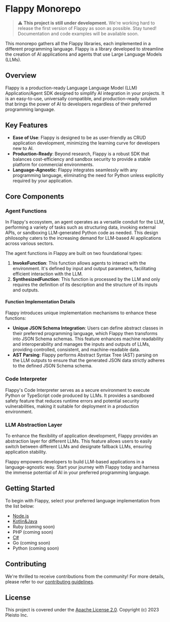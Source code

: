 # Flappy Monorepo

> :warning: **This project is still under development.** We're working hard to release the first version of Flappy as soon as possible. Stay tuned! Documentation and code examples will be available soon.

This monorepo gathers all the Flappy libraries, each implemented in a different programming language. Flappy is a library developed to streamline the creation of AI applications and agents that use Large Language Models (LLMs).

## Overview

Flappy is a production-ready Language Language Model (LLM) Application/Agent SDK designed to simplify AI integration in your projects. It is an easy-to-use, universally compatible, and production-ready solution that brings the power of AI to developers regardless of their preferred programming language.

## Key Features

- **Ease of Use**: Flappy is designed to be as user-friendly as CRUD application development, minimizing the learning curve for developers new to AI.
- **Production-Ready**: Beyond research, Flappy is a robust SDK that balances cost-efficiency and sandbox security to provide a stable platform for commercial environments.
- **Language-Agnostic**: Flappy integrates seamlessly with any programming language, eliminating the need for Python unless explicitly required by your application.

## Core Components

### Agent Functions

In Flappy's ecosystem, an agent operates as a versatile conduit for the LLM, performing a variety of tasks such as structuring data, invoking external APIs, or sandboxing LLM-generated Python code as needed. This design philosophy caters to the increasing demand for LLM-based AI applications across various sectors.

The agent functions in Flappy are built on two foundational types:

1. **InvokeFunction**: This function allows agents to interact with the environment. It's defined by input and output parameters, facilitating efficient interaction with the LLM.
2. **SynthesizedFunction**: This function is processed by the LLM and only requires the definition of its description and the structure of its inputs and outputs.

#### Function Implementation Details

Flappy introduces unique implementation mechanisms to enhance these functions:

- **Unique JSON Schema Integration**: Users can define abstract classes in their preferred programming language, which Flappy then transforms into JSON Schema schemas. This feature enhances machine readability and interoperability and manages the inputs and outputs of LLMs, providing controlled, consistent, and machine-readable data.
- **AST Parsing**: Flappy performs Abstract Syntax Tree (AST) parsing on the LLM outputs to ensure that the generated JSON data strictly adheres to the defined JSON Schema schema.

### Code Interpreter

Flappy's Code Interpreter serves as a secure environment to execute Python or TypeScript code produced by LLMs. It provides a sandboxed safety feature that reduces runtime errors and potential security vulnerabilities, making it suitable for deployment in a production environment.

### LLM Abstraction Layer

To enhance the flexibility of application development, Flappy provides an abstraction layer for different LLMs. This feature allows users to easily switch between different LLMs and designate fallback LLMs, ensuring application stability.

Flappy empowers developers to build LLM-based applications in a language-agnostic way. Start your journey with Flappy today and harness the immense potential of AI in your preferred programming language.

## Getting Started

To begin with Flappy, select your preferred language implementation from the list below:

- [Node.js](./packages/nodejs/README.md)
- [Kotlin&Java](./packages/kotlin/README.md)
- Ruby (coming soon)
- PHP (coming soon)
- [C#](./packages/csharp/README.md)
- Go (coming soon)
- Python (coming soon)

## Contributing

We're thrilled to receive contributions from the community! For more details, please refer to our [contributing guidelines](./CONTRIBUTING.md).

## License

This project is covered under the [Apache License 2.0](./LICENSE). Copyright (c) 2023 Pleisto Inc.
